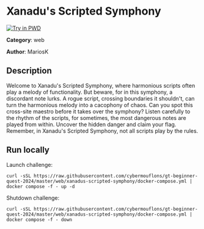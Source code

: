 # Xanadu's Scripted Symphony

[![Try in PWD](https://raw.githubusercontent.com/play-with-docker/stacks/master/assets/images/button.png)](https://labs.play-with-docker.com/?stack=https://raw.githubusercontent.com/cybermouflons/gt-beginner-quest-2024/master/web/xanadus-scripted-symphony/docker-compose.yml)


**Category**: web

**Author**: MariosK

## Description

Welcome to Xanadu's Scripted Symphony, where harmonious scripts often play a melody of functionality. But beware, for in this symphony, a discordant note lurks. A rogue script, crossing boundaries it shouldn't, can turn the harmonious melody into a cacophony of chaos. Can you spot this cross-site maestro before it takes over the symphony? Listen carefully to the rhythm of the scripts, for sometimes, the most dangerous notes are played from within. Uncover the hidden danger and claim your flag. Remember, in Xanadu's Scripted Symphony, not all scripts play by the rules.



## Run locally

Launch challenge:
```
curl -sSL https://raw.githubusercontent.com/cybermouflons/gt-beginner-quest-2024/master/web/xanadus-scripted-symphony/docker-compose.yml | docker compose -f - up -d
```

Shutdown challenge:
```
curl -sSL https://raw.githubusercontent.com/cybermouflons/gt-beginner-quest-2024/master/web/xanadus-scripted-symphony/docker-compose.yml | docker compose -f - down
```
